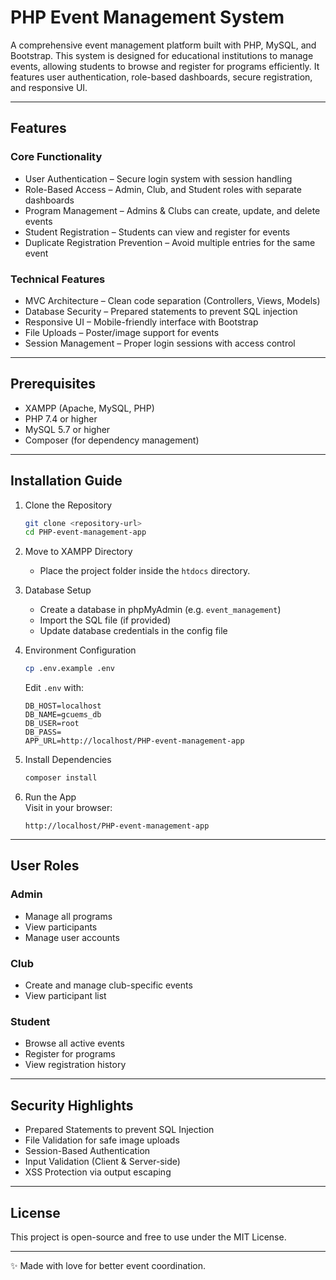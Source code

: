 # PHP Event Management System

A comprehensive event management platform built with PHP, MySQL, and Bootstrap. This system is designed for educational institutions to manage events, allowing students to browse and register for programs efficiently. It features user authentication, role-based dashboards, secure registration, and responsive UI.

---

## Features

### Core Functionality
- User Authentication – Secure login system with session handling  
- Role-Based Access – Admin, Club, and Student roles with separate dashboards  
- Program Management – Admins & Clubs can create, update, and delete events  
- Student Registration – Students can view and register for events  
- Duplicate Registration Prevention – Avoid multiple entries for the same event  

### Technical Features
- MVC Architecture – Clean code separation (Controllers, Views, Models)  
- Database Security – Prepared statements to prevent SQL injection  
- Responsive UI – Mobile-friendly interface with Bootstrap  
- File Uploads – Poster/image support for events  
- Session Management – Proper login sessions with access control  

---

## Prerequisites

- XAMPP (Apache, MySQL, PHP)  
- PHP 7.4 or higher  
- MySQL 5.7 or higher  
- Composer (for dependency management)  

---

## Installation Guide

1. Clone the Repository  
   ```bash
   git clone <repository-url>
   cd PHP-event-management-app
   ```

2. Move to XAMPP Directory  
   - Place the project folder inside the `htdocs` directory.

3. Database Setup  
   - Create a database in phpMyAdmin (e.g. `event_management`)  
   - Import the SQL file (if provided)  
   - Update database credentials in the config file  

4. Environment Configuration  
   ```bash
   cp .env.example .env
   ```
   Edit `.env` with:
   ```env
   DB_HOST=localhost
   DB_NAME=gcuems_db
   DB_USER=root
   DB_PASS=
   APP_URL=http://localhost/PHP-event-management-app
   ```

5. Install Dependencies  
   ```bash
   composer install
   ```

6. Run the App  
   Visit in your browser:  
   ```
   http://localhost/PHP-event-management-app
   ```

---

## User Roles

### Admin  
- Manage all programs  
- View participants  
- Manage user accounts  

### Club  
- Create and manage club-specific events  
- View participant list  

###  Student  
- Browse all active events  
- Register for programs  
- View registration history  

---

## Security Highlights

- Prepared Statements to prevent SQL Injection  
- File Validation for safe image uploads  
- Session-Based Authentication  
- Input Validation (Client & Server-side)  
- XSS Protection via output escaping  

---

## License

This project is open-source and free to use under the MIT License.

---


✨ Made with love for better event coordination.

